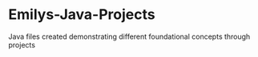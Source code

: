 # Emilys-Java-Projects
Java files created demonstrating different foundational concepts through projects
